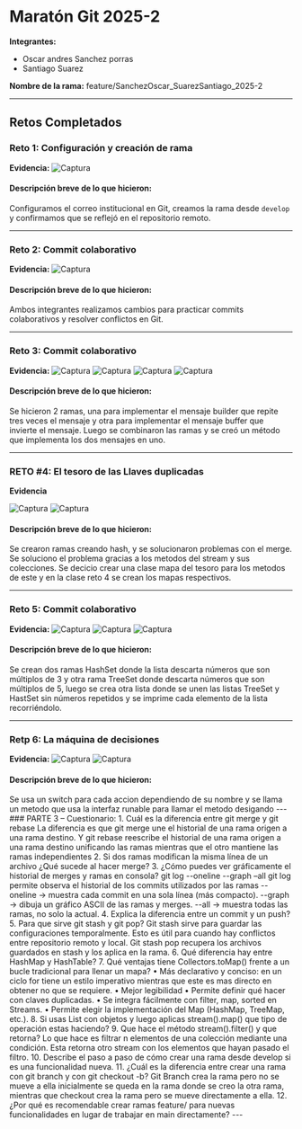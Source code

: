 # Maratón Git 2025-2

**Integrantes:**
- Oscar andres Sanchez porras
- Santiago Suarez

**Nombre de la rama:** feature/SanchezOscar_SuarezSantiago_2025-2

---

## Retos Completados

### Reto 1: Configuración y creación de rama
**Evidencia:**
![Captura](imagenes/reto1.png)

<h4>Descripción breve de lo que hicieron:  
</h4>

Configuramos el correo institucional en Git, creamos la rama desde `develop` y confirmamos que se reflejó en el repositorio remoto.

---

### Reto 2: Commit colaborativo
**Evidencia:**
![Captura](imagenes/reto2.png)

<h4>Descripción breve de lo que hicieron:  
</h4>
Ambos integrantes realizamos cambios para practicar commits colaborativos y resolver conflictos en Git.

---
### Reto 3: Commit colaborativo
**Evidencia:**
![Captura](imagenes/reto3.png)
![Captura](imagenes/reto3CodigoE.png)
![Captura](imagenes/reto3CodigoM.png)
![Captura](imagenes/reto3CodigoR.png)

<h4>Descripción breve de lo que hicieron:  
</h4>
Se hicieron 2 ramas, una para implementar el mensaje builder que repite tres veces el mensaje y otra para implementar el mensaje buffer que invierte el mensaje. Luego se
combinaron las ramas y se creó un método que implementa los dos mensajes en uno.

---
### RETO #4: El tesoro de las Llaves duplicadas
**Evidencia**

![Captura](imagenes/reto4.png)
![Captura](imagenes/reto4_1.png)


<h4>Descripción breve de lo que hicieron:  
</h4>
Se crearon ramas creando hash, y se solucionaron problemas con el merge.
Se soluciono el problema gracias a los metodos del stream y sus colecciones.
Se decicio crear una clase mapa del tesoro para los metodos de este y en la clase reto 4 
se crean los mapas respectivos. 

---
### Reto 5: Commit colaborativo
**Evidencia:**
![Captura](imagenes/reto5Resultado.png)
![Captura](imagenes/reto5Codigo1.png)
![Captura](imagenes/reto5Codigo2.png)

<h4>Descripción breve de lo que hicieron:  
</h4>

Se crean dos ramas HashSet donde la lista descarta números que son múltiplos de 3 y otra rama TreeSet donde descarta números que son múltiplos de 5, luego se crea otra lista donde se unen las listas TreeSet y HastSet sin números repetidos y se imprime cada elemento de la lista recorriéndolo.

---
### Retp 6: La máquina de decisiones

**Evidencia:**
![Captura](imagenes/reto6.png)
![Captura](imagenes/reto6_1.png)

<h4>Descripción breve de lo que hicieron:  
</h4>
Se usa un switch para cada accion dependiendo de su nombre y se llama un metodo que usa la interfaz runable para llamar el metodo desigando
---
### PARTE 3 – Cuestionario:
1.	Cuál es la diferencia entre git merge y git rebase
La diferencia es que git merge une el historial de una rama origen a una rama destino.
Y git rebase reescribe el historial de una rama origen a una rama destino unificando las ramas mientras que el otro mantiene las ramas independientes
2. Si dos ramas modifican la misma línea de un archivo ¿Qué sucede al hacer merge?
3. ¿Cómo puedes ver gráficamente el historial de merges y ramas en consola?
git log --oneline --graph –all
git log permite observa el historial de los commits utilizados por las ramas
 --oneline → muestra cada commit en una sola línea (más compacto).
 --graph → dibuja un gráfico ASCII de las ramas y merges.
 --all → muestra todas las ramas, no solo la actual.
4. Explica la diferencia entre un commit y un push?
5. Para que sirve git stash y git pop?
Git stash sirve para guardar las configuraciones temporalmente. Esto es útil para cuando hay conflictos entre repositorio remoto y local.
Git stash pop recupera los archivos guardados en stash y los aplica en la rama.
6. Qué diferencia hay entre HashMap y HashTable?
7. Qué ventajas tiene Collectors.toMap() frente a un bucle tradicional para llenar un mapa?
•	Más declarativo y conciso: en un ciclo for tiene un estilo imperativo mientras que este es mas directo en obtener no que se requiere.
•	Mejor legibilidad
•	Permite definir qué hacer con claves duplicadas.
•	Se integra fácilmente con filter, map, sorted en Streams.
•	Permite elegir la implementación del Map (HashMap, TreeMap, etc.).
8. Si usas List con objetos y luego aplicas stream().map() que tipo de operación estas haciendo?
9. Que hace el método stream().filter() y que retorna?
Lo que hace es filtrar n elementos de una colección mediante una condición.
Esta retorna otro stream con los elementos que hayan pasado el filtro.
10. Describe el paso a paso de cómo crear una rama desde develop si es una funcionalidad nueva.
11. ¿Cuál es la diferencia entre crear una rama con git branch y con git checkout -b?
Git Branch crea la rama pero no se mueve a ella inicialmente se queda en la rama donde se creo la otra rama, mientras que checkout crea la rama pero se mueve directamente a ella.
12. ¿Por qué es recomendable crear ramas feature/ para nuevas funcionalidades en lugar de trabajar en main directamente?
---
